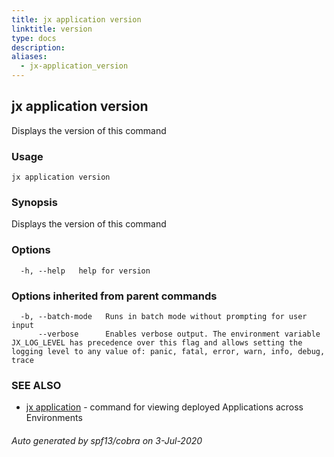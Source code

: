```yaml
---
title: jx application version
linktitle: version
type: docs
description: 
aliases:
  - jx-application_version
---
```


## jx application version

Displays the version of this command

### Usage

```
jx application version
```

### Synopsis

Displays the version of this command

### Options

```
  -h, --help   help for version
```

### Options inherited from parent commands

```
  -b, --batch-mode   Runs in batch mode without prompting for user input
      --verbose      Enables verbose output. The environment variable JX_LOG_LEVEL has precedence over this flag and allows setting the logging level to any value of: panic, fatal, error, warn, info, debug, trace
```

### SEE ALSO

* [jx application](..)	 - command for viewing deployed Applications across Environments

###### Auto generated by spf13/cobra on 3-Jul-2020
